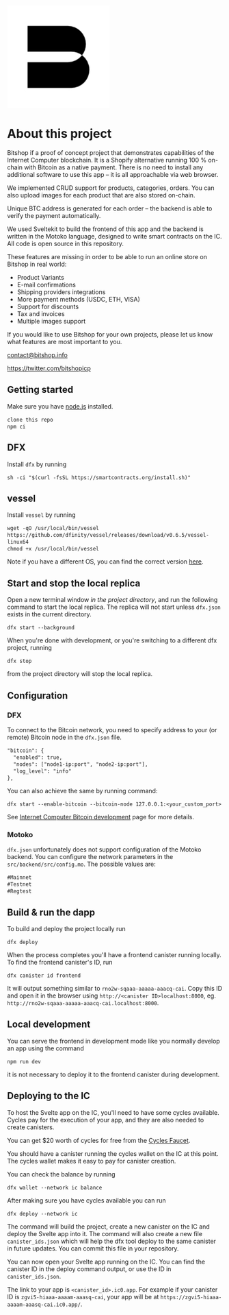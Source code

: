 <p align="left" >
  <img width="240"  src="./src/frontend/static/bitshop_logo_small.jpg">
</p>

# About this project

Bitshop if a proof of concept project that demonstrates capabilities of the Internet Computer blockchain. It is a Shopify alternative running 100 % on-chain with Bitcoin as a native payment. There is no need to install any additional software to use this app – it is all approachable via web browser.

We implemented CRUD support for products, categories, orders. You can also upload images for each product that are also stored on-chain.

Unique BTC address is generated for each order – the backend is able to verify the payment automatically.

We used Sveltekit to build the frontend of this app and the backend is written in the Motoko language, designed to write smart contracts on the IC. All code is open source in this repository.

These features are missing in order to be able to run an online store on Bitshop in real world:

<ul>
  <li>Product Variants</li>
  <li>E-mail confirmations</li>
  <li>Shipping providers integrations</li>
  <li>More payment methods (USDC, ETH, VISA)</li>
  <li>Support for discounts</li>
  <li>Tax and invoices</li>
  <li>Multiple images support</li>
</ul>

If you would like to use Bitshop for your own projects, please let us know what features are most important to you.

<contact@bitshop.info>

<https://twitter.com/bitshopicp>

## Getting started

Make sure you have [node.js](https://nodejs.org/) installed.

```
clone this repo
npm ci
```

## DFX

Install `dfx` by running

```
sh -ci "$(curl -fsSL https://smartcontracts.org/install.sh)"
```

## vessel

Install `vessel` by running

```
wget -qO /usr/local/bin/vessel https://github.com/dfinity/vessel/releases/download/v0.6.5/vessel-linux64
chmod +x /usr/local/bin/vessel
```

Note if you have a different OS, you can find the correct version [here](https://github.com/dfinity/vessel/releases/tag/v0.6.5).

## Start and stop the local replica

Open a new terminal window _in the project directory_, and run the following command to start the local replica. The replica will not start unless `dfx.json` exists in the current directory.

```
dfx start --background
```

When you're done with development, or you're switching to a different dfx project, running

```
dfx stop
```

from the project directory will stop the local replica.

## Configuration

### DFX

To connect to the Bitcoin network, you need to specify address to your (or remote) Bitcoin node in the `dfx.json` file.

```
"bitcoin": {
  "enabled": true,
  "nodes": ["node1-ip:port", "node2-ip:port"],
  "log_level": "info"
},
```

You can also achieve the same by running command:

```
dfx start --enable-bitcoin --bitcoin-node 127.0.0.1:<your_custom_port>
```

See [Internet Computer Bitcoin development](https://internetcomputer.org/docs/current/developer-docs/integrations/bitcoin/local-development) page for more details.

### Motoko

`dfx.json` unfortunately does not support configuration of the Motoko backend.
You can configure the network parameters in the `src/backend/src/config.mo`. The possible values are:

```
#Mainnet
#Testnet
#Regtest
```

## Build & run the dapp

To build and deploy the project locally run

```
dfx deploy
```

When the process completes you'll have a frontend canister running locally. To find the frontend canister's ID, run

```
dfx canister id frontend
```

It will output something similar to `rno2w-sqaaa-aaaaa-aaacq-cai`. Copy this ID and open it in the browser using `http://<canister ID>localhost:8000`, eg. `http://rno2w-sqaaa-aaaaa-aaacq-cai.localhost:8000`.

## Local development

You can serve the frontend in development mode like you normally develop an app using the command

```
npm run dev
```

it is not necessary to deploy it to the frontend canister during development.

## Deploying to the IC

To host the Svelte app on the IC, you'll need to have some cycles available. Cycles pay for the execution of your app, and they are also needed to create canisters.

You can get $20 worth of cycles for free from the [Cycles Faucet](faucet.dfinity.org).

You should have a canister running the cycles wallet on the IC at this point. The cycles wallet makes it easy to pay for canister creation.

You can check the balance by running

```
dfx wallet --network ic balance
```

After making sure you have cycles available you can run

```
dfx deploy --network ic
```

The command will build the project, create a new canister on the IC and deploy the Svelte app into it. The command will also create a new file `canister_ids.json` which will help the dfx tool deploy to the same canister in future updates. You can commit this file in your repository.

You can now open your Svelte app running on the IC. You can find the canister ID in the deploy command output, or use the ID in `canister_ids.json`.

The link to your app is `<canister_id>.ic0.app`. For example if your canister ID is `zgvi5-hiaaa-aaaam-aaasq-cai`, your app will be at `https://zgvi5-hiaaa-aaaam-aaasq-cai.ic0.app/`.
